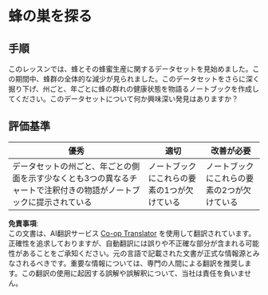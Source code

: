 <!--
CO_OP_TRANSLATOR_METADATA:
{
  "original_hash": "680419753c086eef51be86607c623945",
  "translation_date": "2025-08-24T13:43:57+00:00",
  "source_file": "3-Data-Visualization/12-visualization-relationships/assignment.md",
  "language_code": "ja"
}
-->
# 蜂の巣を探る

## 手順

このレッスンでは、蜂とその蜂蜜生産に関するデータセットを見始めました。この期間中、蜂群の全体的な減少が見られました。このデータセットをさらに深く掘り下げ、州ごと、年ごとに蜂の群れの健康状態を物語るノートブックを作成してください。このデータセットについて何か興味深い発見はありますか？

## 評価基準

| 優秀                                                                                                                                                     | 適切                                   | 改善が必要                               |
| ------------------------------------------------------------------------------------------------------------------------------------------------------- | -------------------------------------- | ---------------------------------------- |
| データセットの州ごと、年ごとの側面を示す少なくとも3つの異なるチャートで注釈付きの物語がノートブックに提示されている                                      | ノートブックにこれらの要素の1つが欠けている | ノートブックにこれらの要素の2つが欠けている |

**免責事項**:  
この文書は、AI翻訳サービス [Co-op Translator](https://github.com/Azure/co-op-translator) を使用して翻訳されています。正確性を追求しておりますが、自動翻訳には誤りや不正確な部分が含まれる可能性があることをご承知ください。元の言語で記載された文書が正式な情報源とみなされるべきです。重要な情報については、専門の人間による翻訳を推奨します。この翻訳の使用に起因する誤解や誤解釈について、当社は責任を負いません。